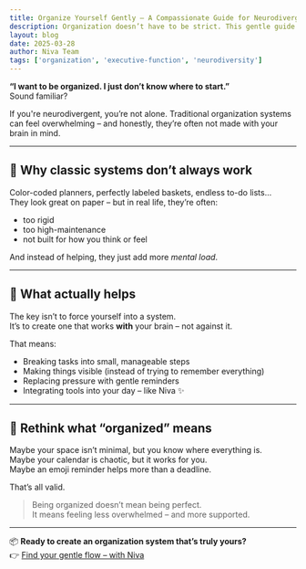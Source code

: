 ```yaml
---
title: Organize Yourself Gently – A Compassionate Guide for Neurodivergent Minds  
description: Organization doesn’t have to be strict. This gentle guide helps you find your own way to structure – without pressure, but with clarity.  
layout: blog  
date: 2025-03-28  
author: Niva Team  
tags: ['organization', 'executive-function', 'neurodiversity']
---
```


**“I want to be organized. I just don’t know where to start.”**  
Sound familiar?

If you're neurodivergent, you’re not alone. Traditional organization systems can feel overwhelming – and honestly, they’re often not made with your brain in mind.

---

## 🧠 Why classic systems don’t always work

Color-coded planners, perfectly labeled baskets, endless to-do lists...  
They look great on paper – but in real life, they’re often:

- too rigid  
- too high-maintenance  
- not built for how you think or feel  

And instead of helping, they just add more *mental load*.

---

## 🌿 What actually helps

The key isn’t to force yourself into a system.  
It’s to create one that works **with** your brain – not against it.

That means:
- Breaking tasks into small, manageable steps  
- Making things visible (instead of trying to remember everything)  
- Replacing pressure with gentle reminders  
- Integrating tools into your day – like Niva ✨

---

## 🔄 Rethink what “organized” means

Maybe your space isn’t minimal, but you know where everything is.  
Maybe your calendar is chaotic, but it works for you.  
Maybe an emoji reminder helps more than a deadline.

That’s all valid.

> Being organized doesn’t mean being perfect.  
> It means feeling less overwhelmed – and more supported.

---

📦 **Ready to create an organization system that’s truly yours?**  
👉 [Find your gentle flow – with Niva](/en/actions/joinBeta)